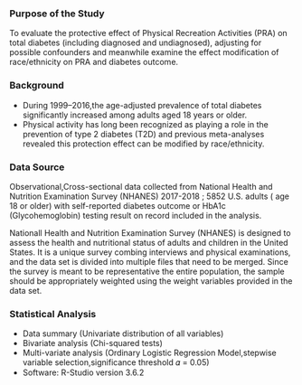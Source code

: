 
### Purpose of the Study
To evaluate the protective effect of Physical Recreation Activities (PRA) on total diabetes (including diagnosed and undiagnosed), adjusting for possible confounders and meanwhile examine the effect modification of race/ethnicity on PRA and diabetes outcome.

### Background
* During 1999–2016,the age-adjusted prevalence of total diabetes significantly increased among adults aged 18 years or older.
* Physical activity has long been recognized as playing a role in the prevention of type 2 diabetes (T2D) and previous meta-analyses revealed this protection effect can be modified by race/ethnicity.

### Data Source
Observational,Cross-sectional data collected from National Health and Nutrition Examination Survey (NHANES) 2017-2018 ; 5852 U.S. adults ( age 18 or older) with self-reported diabetes outcome or HbA1c (Glycohemoglobin) testing result on record included in the analysis.

Nationall Health and Nutrition Examination Survey (NHANES) is designed to assess the health and nutritional status of adults and children in the United States. It is a unique survey combing interviews and physical examinations, and the data set is divided into multiple files that need to be merged. Since the survey is meant to be representative the entire population, the sample should be appropriately weighted using the weight variables provided in the data set.

### Statistical Analysis
* Data summary (Univariate distribution of all variables)
* Bivariate analysis (Chi-squared tests)
* Multi-variate analysis (Ordinary Logistic Regression Model,stepwise variable selection,significance threshold 𝛼 = 0.05)
* Software: R-Studio version 3.6.2
